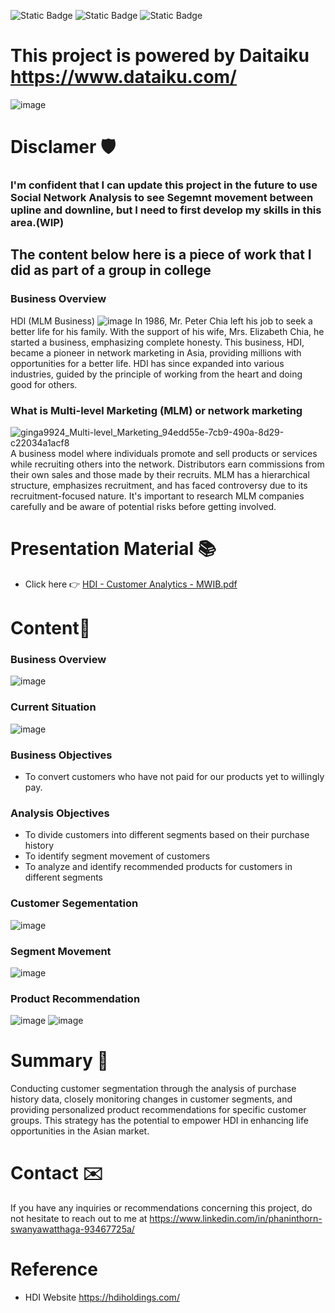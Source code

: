 ![Static Badge](https://img.shields.io/badge/Dataiku-2AB1AC) ![Static Badge](https://img.shields.io/badge/Customer_Segmentation-EC910E) ![Static Badge](https://img.shields.io/badge/Product_Recommendation-0715F2) 
# This project is powered by Daitaiku https://www.dataiku.com/
![image](https://github.com/ginga924/MADT8101_Customer-Analytics999/assets/136943349/00f5432b-5050-43ae-87d6-bcdecf96943e)
# Disclamer 🛡️
### I'm confident that I can update this project in the future to use Social Network Analysis to see Segemnt movement between upline and downline, but I need to first develop my skills in this area.(WIP)
## The content below here is a piece of work that I did as part of a group in college
### Business Overview
HDI (MLM Business)
![image](https://github.com/ginga924/MADT8101_Customer-Analytics999/assets/136943349/d9ac3b19-a6ac-4436-b8fb-fadfdcb0a8d3)
In 1986, Mr. Peter Chia left his job to seek a better life for his family. With the support of his wife, Mrs. Elizabeth Chia, he started a business, emphasizing complete honesty. This business, HDI, became a pioneer in network marketing in Asia, providing millions with opportunities for a better life. HDI has since expanded into various industries, guided by the principle of working from the heart and doing good for others.
### What is Multi-level Marketing (MLM) or network marketing
![ginga9924_Multi-level_Marketing_94edd55e-7cb9-490a-8d29-c22034a1acf8](https://github.com/ginga924/MADT8101_Customer-Analytics999/assets/136943349/93410cfb-16d7-4e20-bdd7-18818ed97cdc)
A business model where individuals promote and sell products or services while recruiting others into the network. Distributors earn commissions from their own sales and those made by their recruits. MLM has a hierarchical structure, emphasizes recruitment, and has faced controversy due to its recruitment-focused nature. It's important to research MLM companies carefully and be aware of potential risks before getting involved.
# Presentation Material 📚
- Click here 👉 [HDI - Customer Analytics - MWIB.pdf](https://github.com/ginga924/MADT8101_Customer-Analytics999/files/12582220/HDI.-.Customer.Analytics.-.MWIB.1.pdf)

# Content📄
### Business Overview
![image](https://github.com/ginga924/MADT8101_Customer-Analytics999/assets/136943349/a621ede5-529e-45d7-88e3-8c28936cedba)
### Current Situation
![image](https://github.com/ginga924/MADT8101_Customer-Analytics999/assets/136943349/4ff49322-e381-48c4-9c32-b51f11918a81)
### Business Objectives
- To convert customers who have not paid for our products yet to willingly pay.
### Analysis Objectives
- To divide customers into different segments based on their purchase history
- To identify segment movement of customers
- To analyze and identify recommended products for customers in different segments
### Customer Segementation
![image](https://github.com/ginga924/MADT8101_Customer-Analytics999/assets/136943349/d416b228-11bb-4e8c-9d0c-bffb754761e7)
### Segment Movement
![image](https://github.com/ginga924/MADT8101_Customer-Analytics999/assets/136943349/93b654f3-3be7-4d3b-a621-63dd602f1c2d)
### Product Recommendation
![image](https://github.com/ginga924/MADT8101_Customer-Analytics999/assets/136943349/0f9c37dd-9693-4341-bbc2-8370e29293d6)
![image](https://github.com/ginga924/MADT8101_Customer-Analytics999/assets/136943349/e2fad03c-b267-4e57-b92d-9b8e9e574bb7)

# Summary 🧲
Conducting customer segmentation through the analysis of purchase history data, closely monitoring changes in customer segments, and providing personalized product recommendations for specific customer groups. This strategy has the potential to empower HDI in enhancing life opportunities in the Asian market.
# Contact ✉️
If you have any inquiries or recommendations concerning this project, do not hesitate to reach out to me at https://www.linkedin.com/in/phaninthorn-swanyawatthaga-93467725a/







# Reference
- HDI Website https://hdiholdings.com/
